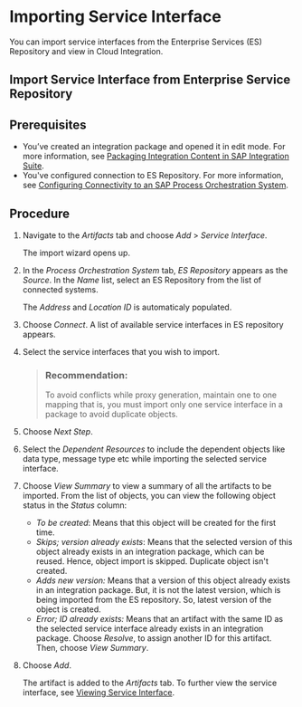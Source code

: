 <!-- loio0247b79c46b240ed9f65f19def7b3bd0 -->

# Importing Service Interface

You can import service interfaces from the Enterprise Services \(ES\) Repository and view in Cloud Integration.

<a name="task_qjy_45j_pfc"/>

<!-- task\_qjy\_45j\_pfc -->

## Import Service Interface from Enterprise Service Repository



<a name="task_qjy_45j_pfc__prereq_yct_s5j_pfc"/>

## Prerequisites

-   You’ve created an integration package and opened it in edit mode. For more information, see [Packaging Integration Content in SAP Integration Suite](packaging-integration-content-in-sap-integration-suite-89da0a2.md).
-   You've configured connection to ES Repository. For more information, see [Configuring Connectivity to an SAP Process Orchestration System](IntegrationSettings/configuring-connectivity-to-an-sap-process-orchestration-system-8c36fd2.md).



## Procedure

1.  Navigate to the *Artifacts* tab and choose *Add* \> *Service Interface*.

    The import wizard opens up.

2.  In the *Process Orchestration System* tab, *ES Repository* appears as the *Source*. In the *Name* list, select an ES Repository from the list of connected systems.

    The *Address* and *Location ID* is automaticaly populated.

3.  Choose *Connect*. A list of available service interfaces in ES repository appears.

4.  Select the service interfaces that you wish to import.

    > ### Recommendation:  
    > To avoid conflicts while proxy generation, maintain one to one mapping that is, you must import only one service interface in a package to avoid duplicate objects.

5.  Choose *Next Step*.

6.  Select the *Dependent Resources* to include the dependent objects like data type, message type etc while importing the selected service interface.

7.  Choose *View Summary* to view a summary of all the artifacts to be imported. From the list of objects, you can view the following object status in the *Status* column:

    -   *To be created*: Means that this object will be created for the first time.
    -   *Skips; version already exists*: Means that the selected version of this object already exists in an integration package, which can be reused. Hence, object import is skipped. Duplicate object isn't created.
    -   *Adds new version:* Means that a version of this object already exists in an integration package. But, it is not the latest version, which is being imported from the ES repository. So, latest version of the object is created.
    -   *Error; ID already exists:* Means that an artifact with the same ID as the selected service interface already exists in an integration package. Choose *Resolve*, to assign another ID for this artifact. Then, choose *View Summary*.

8.  Choose *Add*.

    The artifact is added to the *Artifacts* tab. To further view the service interface, see [Viewing Service Interface](viewing-service-interface-53d5c97.md).


